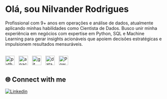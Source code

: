 # Olá, sou Nilvander Rodrigues 

Profissional com 9+ anos em operações e análise de dados, atualmente aplicando minhas habilidades como Cientista de Dados. Busco unir minha experiência em negócios com expertise em Python, SQL e Machine Learning para gerar insights acionáveis que apoiem decisões estratégicas e impulsionem resultados mensuráveis.

##

<img align="left" alt="python" title="python" height="30" style="padding-right:10px;" 
  src="https://cdn.jsdelivr.net/gh/devicons/devicon@latest/icons/python/python-original.svg"/>
<img align="left" alt="apache-spark" title="apache-spark" height="30" style="padding-right:10px;" 
  src="https://cdn.jsdelivr.net/gh/devicons/devicon@latest/icons/apachespark/apachespark-original.svg"/>
<img align="left" alt="git" title="git" height="30" style="padding-right:10px;" 
  src="https://cdn.jsdelivr.net/gh/devicons/devicon@latest/icons/git/git-original.svg"/>
<img align="left" alt="databricks" title="databricks" height="30" style="padding-right:10px;" 
  src="https://cdn.simpleicons.org/databricks"/>
<img align="left" alt="Power BI" title="Power BI" height="30" style="padding-right:10px;" 
  src="https://raw.githubusercontent.com/microsoft/PowerBI-Icons/main/PNG/Power-BI.png"/>
<br/><br/>

## 🌐 Connect with me

[![Linkedin](https://img.shields.io/badge/LinkedIn-blue?style=for-the-badge&logo=linkedin&logoColor=white)](https://www.linkedin.com/in/nilvander-martins-rodrigues-082552206/)
